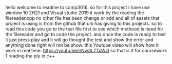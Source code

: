 hello welcome to readme to comp3016.
so for this project i have use window 10 2H21 and Visual studio 2019
it work by the reading the filereader.cpp no other file has been change or add and all of assets that project is using is from the github that uni has giving to this projects.
so to read this code you go to the test file first to see which methood is need for the filereader and go to code the project.
and once the code is ready to test it just press play and it will go thought the test and show the error and anything done right will not be show. 
this Youtube video will show how it work in real time: https://youtu.be/nNw3L7TxWzI
so that is it for coursework 1 reading the ply in c++
